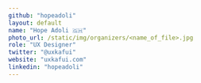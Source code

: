 ```yaml
---
github: "hopeadoli"
layout: default
name: "Hope Adoli 🇬🇭"
photo_url: /static/img/organizers/<name_of_file>.jpg
role: "UX Designer"
twitter: "@uxkafui"
website: "uxkafui.com"
linkedin: "hopeadoli"
---
```

